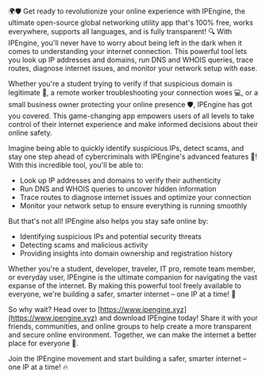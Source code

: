 🌍🛡️ Get ready to revolutionize your online experience with IPEngine, the ultimate open-source global networking utility app that's 100% free, works everywhere, supports all languages, and is fully transparent! 🔍 With IPEngine, you'll never have to worry about being left in the dark when it comes to understanding your internet connection. This powerful tool lets you look up IP addresses and domains, run DNS and WHOIS queries, trace routes, diagnose internet issues, and monitor your network setup with ease.

Whether you're a student trying to verify if that suspicious domain is legitimate 🤔, a remote worker troubleshooting your connection woes 💻, or a small business owner protecting your online presence 🛡️, IPEngine has got you covered. This game-changing app empowers users of all levels to take control of their internet experience and make informed decisions about their online safety.

Imagine being able to quickly identify suspicious IPs, detect scams, and stay one step ahead of cybercriminals with IPEngine's advanced features 💪! With this incredible tool, you'll be able to:

* Look up IP addresses and domains to verify their authenticity
* Run DNS and WHOIS queries to uncover hidden information
* Trace routes to diagnose internet issues and optimize your connection
* Monitor your network setup to ensure everything is running smoothly

But that's not all! IPEngine also helps you stay safe online by:

* Identifying suspicious IPs and potential security threats
* Detecting scams and malicious activity
* Providing insights into domain ownership and registration history

Whether you're a student, developer, traveler, IT pro, remote team member, or everyday user, IPEngine is the ultimate companion for navigating the vast expanse of the internet. By making this powerful tool freely available to everyone, we're building a safer, smarter internet – one IP at a time! 🚀

So why wait? Head over to [https://www.ipengine.xyz](https://www.ipengine.xyz) and download IPEngine today! Share it with your friends, communities, and online groups to help create a more transparent and secure online environment. Together, we can make the internet a better place for everyone 🌟.

Join the IPEngine movement and start building a safer, smarter internet – one IP at a time! 🔥